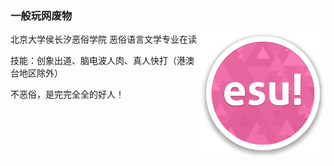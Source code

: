 ### 一般玩网废物

<img width="200px" align="right" src="https://raw.githubusercontent.com/ESUAdmin/ESUAdmin/master/esulogo.png">

<div align="left">
北京大学侯长汐恶俗学院 恶俗语言文学专业在读

技能：创象出道、脑电波人肉、真人快打（港澳台地区除外）

不恶俗，是完完全全的好人！
</div>
